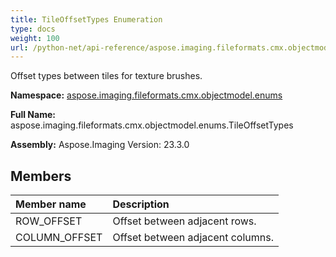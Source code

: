```yaml
---
title: TileOffsetTypes Enumeration
type: docs
weight: 100
url: /python-net/api-reference/aspose.imaging.fileformats.cmx.objectmodel.enums/tileoffsettypes/
---
```


Offset types between tiles for texture brushes.

**Namespace:** [aspose.imaging.fileformats.cmx.objectmodel.enums](/imaging/python-net/api-reference/aspose.imaging.fileformats.cmx.objectmodel.enums/)

**Full Name:** aspose.imaging.fileformats.cmx.objectmodel.enums.TileOffsetTypes

**Assembly:**  Aspose.Imaging Version: 23.3.0

## **Members**
|**Member name**|**Description**|
| :- | :- |
|ROW_OFFSET|Offset between adjacent rows.|
|COLUMN_OFFSET|Offset between adjacent columns.|
